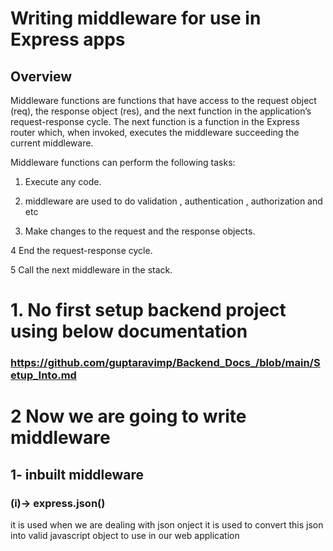 # Writing middleware for use in Express apps
## Overview

Middleware functions are functions that have access to the request object (req), the response object (res), and the next function in the application’s request-response cycle. The next function is a function in the Express router which, when invoked, executes the middleware succeeding the current middleware.


Middleware functions can perform the following tasks:


1. Execute any code.
2. middleware are used to do validation , authentication , authorization and etc 

3. Make changes to the request and the response objects.

4 End the request-response cycle.

5 Call the next middleware in the stack.
# 1. No first setup backend project using below documentation 
### https://github.com/guptaravimp/Backend_Docs_/blob/main/Setup_Into.md
# 2 Now we are going to write middleware 
## 1- inbuilt middleware 
### (i)-> express.json() 
it is used when we are dealing with json onject 
it is used to convert this json into valid javascript object to use in our web application 


